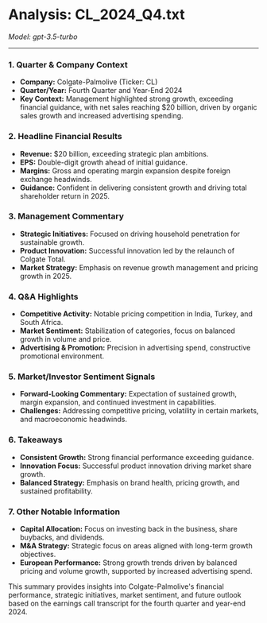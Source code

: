 # Analysis: CL_2024_Q4.txt

*Model: gpt-3.5-turbo*

---

### 1. Quarter & Company Context
- **Company:** Colgate-Palmolive (Ticker: CL)
- **Quarter/Year:** Fourth Quarter and Year-End 2024
- **Key Context:** Management highlighted strong growth, exceeding financial guidance, with net sales reaching $20 billion, driven by organic sales growth and increased advertising spending.

### 2. Headline Financial Results
- **Revenue:** $20 billion, exceeding strategic plan ambitions.
- **EPS:** Double-digit growth ahead of initial guidance.
- **Margins:** Gross and operating margin expansion despite foreign exchange headwinds.
- **Guidance:** Confident in delivering consistent growth and driving total shareholder return in 2025.

### 3. Management Commentary
- **Strategic Initiatives:** Focused on driving household penetration for sustainable growth.
- **Product Innovation:** Successful innovation led by the relaunch of Colgate Total.
- **Market Strategy:** Emphasis on revenue growth management and pricing growth in 2025.

### 4. Q&A Highlights
- **Competitive Activity:** Notable pricing competition in India, Turkey, and South Africa.
- **Market Sentiment:** Stabilization of categories, focus on balanced growth in volume and price.
- **Advertising & Promotion:** Precision in advertising spend, constructive promotional environment.

### 5. Market/Investor Sentiment Signals
- **Forward-Looking Commentary:** Expectation of sustained growth, margin expansion, and continued investment in capabilities.
- **Challenges:** Addressing competitive pricing, volatility in certain markets, and macroeconomic headwinds.

### 6. Takeaways
- **Consistent Growth:** Strong financial performance exceeding guidance.
- **Innovation Focus:** Successful product innovation driving market share growth.
- **Balanced Strategy:** Emphasis on brand health, pricing growth, and sustained profitability.

### 7. Other Notable Information
- **Capital Allocation:** Focus on investing back in the business, share buybacks, and dividends.
- **M&A Strategy:** Strategic focus on areas aligned with long-term growth objectives.
- **European Performance:** Strong growth trends driven by balanced pricing and volume growth, supported by increased advertising spend.

This summary provides insights into Colgate-Palmolive's financial performance, strategic initiatives, market sentiment, and future outlook based on the earnings call transcript for the fourth quarter and year-end 2024.